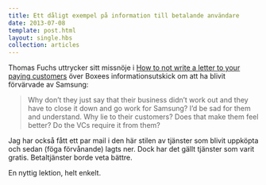 ```yaml
---
title: Ett dåligt exempel på information till betalande användare
date: 2013-07-08
template: post.html
layout: single.hbs
collection: articles
---
```

Thomas Fuchs uttrycker sitt missnöje i [How to not write a letter to your paying customers](http://mir.aculo.us/2013/07/07/how-to-not-write-a-letter-to-your-paying-customers) över Boxees informationsutskick om att ha blivit förvärvade av Samsung:

> Why don’t they just say that their business didn’t work out and they have to close it down and go work for Samsung? I’d be sad for them and understand. Why lie to their customers? Does that make them feel better? Do the VCs require it from them?

Jag har också fått ett par mail i den här stilen av tjänster som blivit uppköpta och sedan (föga förvånande) lagts ner. Dock har det gällt tjänster som varit gratis. Betaltjänster borde veta bättre.

En nyttig lektion, helt enkelt.